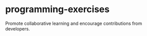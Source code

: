 # programming-exercises
Promote collaborative learning and encourage contributions from developers.
